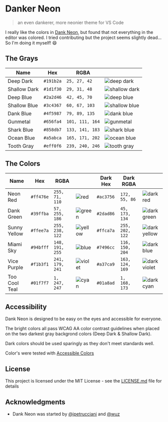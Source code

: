 # Danker Neon

> an even dankerer, more neonier theme for VS Code

I really like the colors in [Dank Neon](https://github.com/DankNeon/vscode), but found that not everything in the editor was colored. I tried contributing but the project seems slightly dead... So I'm doing it myself! 😄

## The Grays

| Name         | Hex       | RGBA            |                                                                                                                      |
| ------------ | --------- | --------------- | -------------------------------------------------------------------------------------------------------------------- |
| Deep Dark    | `#191b2a` | `25, 27, 42`    | ![deep dark](https://user-images.githubusercontent.com/2363236/51059291-b1f0eb80-15b9-11e9-8891-55a3381171b6.png)    |
| Shallow Dark | `#1d1f30` | `29, 31, 48`    | ![shallow dark](https://user-images.githubusercontent.com/2363236/51059298-b1f0eb80-15b9-11e9-90ef-3957562bba07.png) |
| Deep Blue    | `#2a2d46` | `42, 45, 70`    | ![deep blue](https://user-images.githubusercontent.com/2363236/51059294-b1f0eb80-15b9-11e9-884b-2c10806be584.png)    |
| Shallow Blue | `#3c4367` | `60, 67, 103`   | ![shallow blue](https://user-images.githubusercontent.com/2363236/51059297-b1f0eb80-15b9-11e9-80f1-0c97daa5d107.png) |
| Dank Blue    | `#4f5987` | `79, 89, 135`   | ![dank blue](https://user-images.githubusercontent.com/2363236/51059293-b1f0eb80-15b9-11e9-9b24-42031d650bae.png)    |
| Gunmetal     | `#656fa4` | `101, 111, 164` | ![gunmetal](https://user-images.githubusercontent.com/2363236/51059299-b1f0eb80-15b9-11e9-951a-11f0cfd1f7fc.png)     |
| Shark Blue   | `#858db7` | `133, 141, 183` | ![shark blue](https://user-images.githubusercontent.com/2363236/51059295-b1f0eb80-15b9-11e9-866e-72f4a4e6b389.png)   |
| Ocean Blue   | `#a5abca` | `165, 171, 202` | ![ocean blue](https://user-images.githubusercontent.com/2363236/51059290-b1585500-15b9-11e9-9992-c82e032ff37b.png)   |
| Tooth Gray   | `#eff0f6` | `239, 240, 246` | ![tooth gray](https://user-images.githubusercontent.com/2363236/51059296-b1f0eb80-15b9-11e9-8852-0ab036fdb6e0.png)   |

## The Colors

| Name          | Hex       | RGBA            |                                                                                                                | Dark Hex  | Dark RGBA       |                                                                                                                     |
| ------------- | --------- | --------------- | -------------------------------------------------------------------------------------------------------------- | --------- | --------------- | ------------------------------------------------------------------------------------------------------------------- |
| Neon Red      | `#ff476e` | `255, 71, 110`  | ![red](https://user-images.githubusercontent.com/2363236/51060566-229a0700-15be-11e9-9bac-4bce38f5b104.png)    | `#ac3756` | `172, 55, 86`   | ![dark red](https://user-images.githubusercontent.com/2363236/51060561-22017080-15be-11e9-8327-2b6ebf5e4772.png)    |
| Dank Green    | `#39ffba` | `57, 255, 186`  | ![green](https://user-images.githubusercontent.com/2363236/51060565-229a0700-15be-11e9-9a3b-54fc422891e5.png)  | `#2dad86` | `45, 173, 134`  | ![dark green](https://user-images.githubusercontent.com/2363236/51060560-22017080-15be-11e9-9d6f-9e14769fe15b.png)  |
| Sunny Yellow  | `#ffee7a` | `255, 238, 122` | ![yellow](https://user-images.githubusercontent.com/2363236/51060569-229a0700-15be-11e9-9265-b84d1f804640.png) | `#ffca7a` | `255, 202, 122` | ![dark yellow](https://user-images.githubusercontent.com/2363236/51060564-229a0700-15be-11e9-8e69-715cc9bddb3f.png) |
| Miami Sky     | `#94bfff` | `148, 191, 255` | ![blue](https://user-images.githubusercontent.com/2363236/51060557-22017080-15be-11e9-8351-7cede1105c8f.png)   | `#7496cc` | `116, 150, 204` | ![dark blue](https://user-images.githubusercontent.com/2363236/51060559-22017080-15be-11e9-9411-8fe933b74c82.png)   |
| Vice Purple   | `#f1b3f1` | `241, 179, 241` | ![violet](https://user-images.githubusercontent.com/2363236/51060567-229a0700-15be-11e9-9618-b98d218533d2.png) | `#a37ca9` | `163, 124, 169` | ![dark violet](https://user-images.githubusercontent.com/2363236/51060563-229a0700-15be-11e9-9698-fa559fbc32e1.png) |
| Too Cool Teal | `#01f7f7` | `1, 247, 247`   | ![cyan](https://user-images.githubusercontent.com/2363236/51060558-22017080-15be-11e9-8b0e-6932ccbbca22.png)   | `#01a8ad` | `1, 168, 173`   | ![dark cyan](https://user-images.githubusercontent.com/2363236/51060562-229a0700-15be-11e9-8736-ea769eebde50.png)   |

## Accessibility

Dank Neon is designed to be easy on the eyes and accessible for everyone.

The bright colors all pass WCAG AA color contrast guidelines when placed on the two darkest gray backgrond colors (Deep Dark & Shallow Dark).

Dark colors should be used sparingly as they don't meet standards well.

Color's were tested with [Accessible Colors](http://accessible-colors.com/)

## License

This project is licensed under the MIT License - see the [LICENSE.md](LICENSE.md) file for details

## Acknowledgments

- Dank Neon was started by [@jpetrucciani](https://github.com/jpetrucciani) and [@wuz](https://github.com/wuz)
